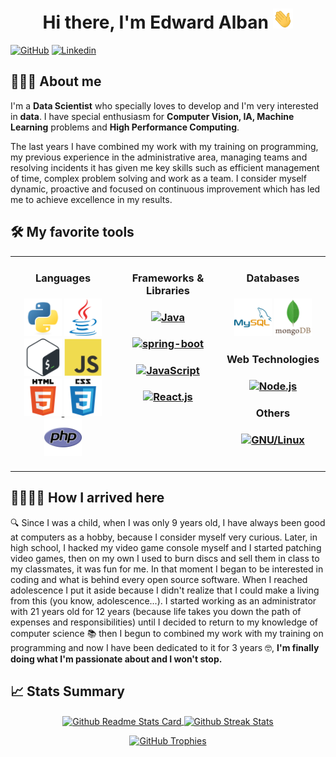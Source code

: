 <h1 align="center">Hi there, I'm Edward Alban <img src="https://raw.githubusercontent.com/ABSphreak/ABSphreak/master/gifs/Hi.gif" height="32"/></h1>
<a href="https://github.com/EdwardInDev" target="_blank"> <img alt="GitHub" title="Edward-Alban" src=https://img.shields.io/badge/-Github-black?style=flat&logo=github></a>
<a href="https://www.linkedin.com/in/edward-alban-i?utm_source=share&utm_campaign=share_via&utm_content=profile&utm_medium=ios_app" target="_blank"> <img alt="Linkedin" title="Edward-alban" src=https://img.shields.io/badge/-LinkedIn-blue?style=flat&logo=Linkedin&logoColor=white></a>
<!-- <a href="https://stackoverflow.com/story/" target="_blank"> <img alt="StackOverflow" title="" src=https://img.shields.io/badge/-Stack%20overflow-FE7A16?style=flat&logo=stack-overflow&logoColor=white></a> -->

## 👨🏻‍💻 About me

I'm a **Data Scientist** who specially loves to develop and I'm very interested in **data**. I have special enthusiasm for **Computer Vision, IA, Machine Learning** problems and **High Performance Computing**.

The last years I have combined my work with my training on programming, my previous experience in the administrative area, managing teams and resolving incidents it has given me key skills such as efficient management of time, complex problem solving and work as a team. I consider myself dynamic, proactive and focused on continuous improvement which has led me to achieve excellence in my results.


## 🛠️ My favorite tools

<table><tr><td valign="top" align="center" width="32%">

<h3 align="center"> Languages <h3>  
<div align="center">  
<a href="https://www.python.org" target="_blank"> <img src="https://raw.githubusercontent.com/devicons/devicon/master/icons/python/python-original.svg" alt="Python" title="Python" height=60/></a>
    <a href="https://www.java.com" target="_blank"> <img src="https://raw.githubusercontent.com/devicons/devicon/master/icons/java/java-original.svg" alt="Java" title ="Java" height=60/></a>
    <a href="https://www.gnu.org/software/bash/" target="_blank"> <img src="https://raw.githubusercontent.com/devicons/devicon/7a4ca8aa871d6dca81691e018d31eed89cb70a76/icons/bash/bash-original.svg" alt="Bash" title="GNU Bash" height=60/></a>
    <a href="https://developer.mozilla.org/en-US/docs/Web/JavaScript" target="_blank"> <img src="https://raw.githubusercontent.com/devicons/devicon/master/icons/javascript/javascript-original.svg" alt="JavaScript" title="JavaScript" height=60/> </a>
    <a href="https://www.w3schools.com/html/" target="_blank"> <img src="https://raw.githubusercontent.com/devicons/devicon/master/icons/html5/html5-original-wordmark.svg" alt="HTML5" title="HTML5" height=60/> 
    <a href="https://www.w3schools.com/css/" target="_blank"> <img src="https://raw.githubusercontent.com/devicons/devicon/master/icons/css3/css3-original-wordmark.svg" alt="CSS3" title="CSS3" height=60/></a>
    <a href="https://www.php.net/" target="_blank"> <img src="https://raw.githubusercontent.com/devicons/devicon/7a4ca8aa871d6dca81691e018d31eed89cb70a76/icons/php/php-original.svg" alt="PHP" title="PHP" height=60/></a>
</div></td><td valign="top" width="32%">
<h3 align="center"> Frameworks & Libraries <h3>  
<div align="center">  
<h4 aling="left"> <a href=https://www.java.com/ target="_blank"><img alt="Java" title="Java" src="https://img.shields.io/badge/Java-%23ED8B00.svg?flat&logo=java&logoColor=white"/></a></h4>
    <p>
    <a href="https://spring.io/projects/spring-boot" target="_blank"><img alt="spring-boot" title="spring-boot" src="https://upload.wikimedia.org/wikipedia/commons/7/79/Spring_Boot.svg" height=45></a>
    </p>
    <h4 aling="left"><a href=https://developer.mozilla.org/en-US/docs/Web/JavaScript target="_blank"><img alt=JavaScript title="JavaScript" src="https://img.shields.io/badge/JavaScript-%23323330.svg?style=flat&logo=javascript&logoColor=%23F7DF1E"></a></h4>
    <p>
        <a href="https://reactjs.org/" target="_blank"><img alt="React.js" title="React.js" src="https://upload.wikimedia.org/wikipedia/commons/a/a7/React-icon.svg" height=50></a>
    </p>
    
</div></td><td valign="top" align="center" width="32%">
<h3 align="center"> Databases <h3>  
<div align="center">  
   <a href="https://www.mysql.com/" target="_blank"> <img src="https://raw.githubusercontent.com/devicons/devicon/master/icons/mysql/mysql-original-wordmark.svg" alt="MySQL" height=60/></a> 
   <a href="https://www.mongodb.com/" target="_blank"> <img src="https://raw.githubusercontent.com/devicons/devicon/master/icons/mongodb/mongodb-original-wordmark.svg" alt="MongoDB" height=60/></a>
</div>
<h3 align="center"> Web Technologies <h3>  
<div align="center">
    <a href="https://nodejs.org/" target="_blank"><img alt="Node.js" title="Node.js" src="https://upload.wikimedia.org/wikipedia/commons/d/d9/Node.js_logo.svg" height=40></a>
</div>
<h3 align="center"> Others <h3>  
<div align="center">
    <a href="https://www.gnu.org/home.en.html" target="_blank"> <img src="https://upload.wikimedia.org/wikipedia/commons/3/35/Tux.svg" alt="GNU/Linux" title="GNU/Linux" height=40/></a>
 </div>
</td>
</tr>
</table>

 ## 🏃🏻‍♂️‍➡️ How I arrived here

🔍 Since I was a child, when I was only 9 years old, I have always been good at computers as a hobby, because I consider myself very curious. Later, in high school, I hacked my video game console myself and I started patching video games, then on my own I used to burn discs and sell them in class to my classmates, it was fun for me. In that moment I began to be interested in coding and what is behind every open source software. When I reached adolescence I put it aside because I didn't realize that I could make a living from this (you know, adolescence...). I started working as an administrator with 21 years old for 12 years (because life takes you down the path of expenses and responsibilities) until I decided to return to my knowledge of computer science 📚 then I begun to combined my work with my training on programming and now I have been dedicated to it for 3 years 🤓, **I'm finally doing what I'm passionate about and I won't stop.**

## :chart_with_upwards_trend: Stats Summary

<p align="center">
    <a href="https://github.com/EdwardInDev">
        <img height="175" align="center" src="https://github-readme-stats.vercel.app/api?username=EdwardInDev&show_icons=true&theme=transparent&hide=prs&include_all_commits=true&card_width=300" alt="Github Readme Stats Card"/>
    </a>
    <a href="https://github.com/EdwardInDev">
        <img height="175" align="center" src="https://streak-stats.demolab.com/?user=EdwardInDev&theme=transparent&hide_current_streak=true&card_width=400" alt="Github Streak Stats"/>
    </a>
</p>

<div align="center">
    <a href="https://github.com/EdwardInDev">
        <img src="https://github-profile-trophy.vercel.app/?username=EdwardInDev&theme=discord&title=MultiLanguage,Stars,Commits,Repositories,Experiece,Followers&column=-1" alt="GitHub Trophies"/>
    </a>
</div>

<!--
**EdwardInDev/EdwardInDev** is a ✨ _special_ ✨ repository because its `README.md` (this file) appears on your GitHub profile.

Here are some ideas to get you started:

- 🔭 I’m currently working on ...
- 🌱 I’m currently learning ...
- 👯 I’m looking to collaborate on ...
- 🤔 I’m looking for help with ...
- 💬 Ask me about ...
- 📫 How to reach me: ...
- 😄 Pronouns: ...
- ⚡ Fun fact: ...
-->
